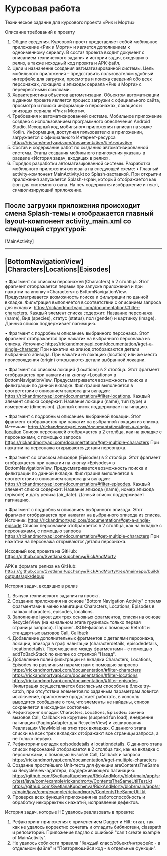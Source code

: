 # Курсовая работа
Техническое задание для курсового проекта «Рик и Морти»

Описание требований к проекту
1.	Общие сведения.
Курсовой проект представляет собой мобильное приложение «Рик и Морти» и является дополнением к одноименному сериалу. В состав проекта входит документ с описанием технического задания и истории задач, входящих в релиз, а также исходный код проекта и APK-файл.
2.	Цели и назначение создания автоматизированной системы.
Цель мобильного приложения – предоставить пользователям удобный интерфейс для загрузки, просмотра и поиска сведений обо всех персонажах, локациях и эпизодах сериала «Рик и Морти» с перекрестными ссылками.
3.	Характеристика объектов автоматизации.
Объектом автоматизации в данном проекте является процесс загрузки с официального сайта, просмотра и поиска информации о персонажах, локациях и эпизодах сериала «Рик и Морти».
4.	Требования к автоматизированной системе.
Мобильное приложение создано с использованием программного обеспечения Android Studio. Исходный код мобильного приложения написан на языке Kotlin. Информация, доступная пользователю в приложении, загружается с официального Интернет-ресурса https://rickandmortyapi.com/documentation/#introduction
5.	Состав и содержание работ по созданию автоматизированной системы.
Этапы создания мобильного приложения указаны в разделе «История задач, входящих в релиз».
6.	Порядок разработки автоматизированной системы.
Разработка мобильного приложения основана на следующей схеме:
•	Главный activity-компонент MainActivity.kt со Splash-заставкой. При открытии приложения запускается Splash-экран, который отображается как фон для системного окна. На нем содержится изображение и текст, символизирующий приложение.

После загрузки приложения происходит смена Splash-темы и отображается главный layout-компонент activity_main.xml со следующей структурой:
---------------------------
[MainActivity]



---------------------------
[BottomNavigationView]
|Characters|Locations|Episodes|
---------------------------

•	Фрагмент со списком персонажей (Characters) в 2 столбца. Этот фрагмент отображается первым при запуске приложения и при нажатии на кнопку «Characters» в BottomNavigationView. Предусматривается возможность поиска и фильтрации по данной вкладке. Фильтрация выполняется в соответствии с описанием запроса для вкладки: https://rickandmortyapi.com/documentation/#filter-characters. Каждый элемент списка содержит: Название персонажа (name), Вид (species), статус (status), пол (gender) и картинку (image). Данный список поддерживает пагинацию.

•	Фрагмент с подробным описанием выбранного персонажа. Этот фрагмент отображается при нажатии на выбранного персонажа из списка. Источник:
https://rickandmortyapi.com/documentation/#get-a-single-character
При нажатии на эпизод отображаются детали выбранного эпизода. При нажатии на локацию (location) или же место происхождения (origin) открываются детали выбранной локации.

•	Фрагмент со списком локаций (Locations) в 2 столбца. Этот фрагмент отображается при нажатии на кнопку «Locations» в BottomNavigationView. Предусматривается возможность поиска и фильтрации по данной вкладке. Фильтрация выполняется в соответствии с описанием запроса для вкладки: https://rickandmortyapi.com/documentation/#filter-locations. Каждый элемент списка содержит: Название локации (name), тип (type) и измерение (dimension). Данный список поддерживает пагинацию.

•	Фрагмент с подробным описанием выбранной локации. Этот фрагмент отображается при нажатии на выбранной локации из списка. Источник:
https://rickandmortyapi.com/documentation/#get-a-single-location
Список персонажей отображается  в 2 столбца, как на вкладке с персонажами, с помощью запроса
https://rickandmortyapi.com/documentation/#get-multiple-characters
При нажатии на персонажа открываются детали персонажа.

•	Фрагмент со списком эпизодов (Episodes) в 2 столбца. Этот фрагмент отображается при нажатии на кнопку «Episodes» в BottomNavigationView. Предусматривается возможность поиска и фильтрации по данной вкладке. Фильтрация выполняется в соответствии с описанием запроса для вкладки: https://rickandmortyapi.com/documentation/#filter-episodes. Каждый элемент списка содержит: Название эпизода (name), номер эпизода (episode) и дату релиза (air_date). Данный список поддерживает пагинацию.

•	Фрагмент с подробным описанием выбранного эпизода. Этот фрагмент отображается при нажатии на выбранного эпизода из списка. Источник:
https://rickandmortyapi.com/documentation/#get-a-single-episode
Список персонажей отображается  в 2 столбца, как на вкладке с персонажами, с помощью запроса
https://rickandmortyapi.com/documentation/#get-multiple-characters
При нажатии на персонажа открываются детали персонажа.

Исходный код проекта на GitHub:
https://github.com/SvetlanaKupchenya/RickAndMorty

APK в формате релиза на GitHub:
https://github.com/SvetlanaKupchenya/RickAndMorty/tree/main/app/build/outputs/apk/debug

История задач, входящих в релиз
1. Выпуск технического задания на проект.
2. Создание приложения на основе "Bottom Navigation Activity" с тремя фрагментами в меню навигации: Characters, Locations, Episodes в папках characters, episodes, locations.
3. Заполнение layout для трех основных фрагментов, списки на основе RecyclerView (на начальном этапе грузилась только первая страница запроса). Парсинг JSON-файлов с помощью Retrofit и стандартных вызовов Call, Callback
4. Добавление дополнительных фрагментов с деталями персонажа, локации, эпизода в граф навигации (characterdetails, episodedetails, locationdetails). Перемещение между фрагментами – с помощью addToBackStack по кнопке со стрелкой "Назад".
5. Добавление полей фильтрации на вкладки Characters, Locations, Episodes по различным параметрам с помощью запросов
https://rickandmortyapi.com/documentation/#filter-characters
https://rickandmortyapi.com/documentation/#filter-locations
https://rickandmortyapi.com/documentation/#filter-episodes
Фильтрация осуществляется безопасным способом в блоке try-catch, при отсутствии элементов по заданным параметрам ловится исключение, приложение продолжает работать, в консоль выводится сообщение о том, что элементы не найдены, список сохраняется в исходном состоянии.
6. Рефакторинг вкладок Characters, Locations, Episodes: замена вызовов Call, Callback на корутины (suspend fun load), внедрение пагинации (PagingAdapter для RecyclerView) и кеширования. Реализация ViewMolel на этих трех вкладках. С данного этапа списки на всех трех вкладках отображают все страницы запроса, а не только первую.
7. Рефакторинг вкладок episodedetails и locationdetails. С данного этапа список персонажей отображается в 2 столбца так, как на вкладке с персонажами, с помощью вызовов Call, Callback и запроса
https://rickandmortyapi.com/documentation/#get-multiple-characters
8. Создание простейшего Unit-теста для функции areContentsTheSame из RecycleView-адаптера, поддерживающего пагинацию:
https://github.com/SvetlanaKupchenya/RickAndMorty/blob/main/app/src/test/java/com/example/rickandmorty/ContentsTheSameUtilTest.kt
https://github.com/SvetlanaKupchenya/RickAndMorty/blob/main/app/src/main/java/com/example/rickandmorty/ContentsTheSameUtil.kt
9. Проверка всех функций приложения на работоспособность и обработку некорректных нажатий, исправление дефектов.

История задач, которые НЕ удалось реализовать в проекте:
1. Рефакторинг приложения с применением Dagger и Hilt: откат, так как не удалось корректно сочетать и отладить библиотеки, classpath и репозиторий. Приложение падало с ошибкой "can't create example of MainActivity".
2. Не удалось соблюсти правила "Каждый класс/объект/интрефейс - в отдельном файле" и "Повторяющийся код - в отдельные функции".
